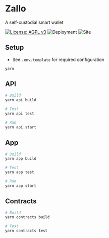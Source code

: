 # Zallo

A self-custodial smart wallet

[![License: AGPL v3](https://img.shields.io/badge/License-AGPL%20v3-blue.svg)](https://www.gnu.org/licenses/agpl-3.0)
![Deployment](https://github.com/zallo-labs/zallo/actions/workflows/deployment.yaml/badge.svg?branch=main)
![Site](https://img.shields.io/netlify/f3543118-0495-4215-af87-4c77b5c55763?label=Site)

## Setup

- See `.env.template` for required configuration

```bash
yarn
```

## API

```bash
# Build
yarn api build

# Test
yarn api test

# Run
yarn api start
```

## App

```bash
# Build
yarn app build

# Test
yarn app test

# Run
yarn app start
```

## Contracts

```bash
# Build
yarn contracts build

# Test
yarn contracts test
```
